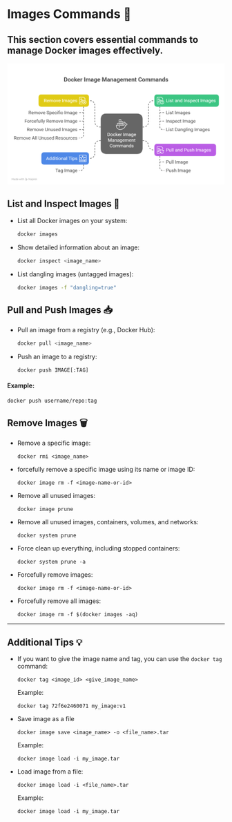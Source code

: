 # Images Commands 🚀

This section covers essential commands to manage Docker images effectively.
----
<img src="https://github.com/anik-devops11/Docker-For-Beginners/blob/main/Images/Images Commands visual selection.png" border="0">

## List and Inspect Images 🔎

- List all Docker images on your system:
  ```bash
  docker images
  ```
- Show detailed information about an image:
  ```bash
  docker inspect <image_name>
  ```
- List dangling images (untagged images):
  ```bash
  docker images -f "dangling=true"
  ```
## Pull and Push Images 📥

- Pull an image from a registry (e.g., Docker Hub):
  ```bash
  docker pull <image_name>
  ```
- Push an image to a registry:
  ```
  docker push IMAGE[:TAG]
  ```
#### Example:
  ```
  docker push username/repo:tag
  ```
## Remove Images 🗑️
- Remove a specific image:
  ```
  docker rmi <image_name>
  ```
- forcefully remove a specific image using its name or image ID:
  ```
  docker image rm -f <image-name-or-id>
  ```
- Remove all unused images:
  ```
  docker image prune
  ```
- Remove all unused images, containers, volumes, and networks:
  ```
  docker system prune
  ```
- Force clean up everything, including stopped containers:
  ```
  docker system prune -a
  ```
- Forcefully remove images:
  ```
  docker image rm -f <image-name-or-id>
  ```
- Forcefully remove all images:
  ```
  docker image rm -f $(docker images -aq)
  ```
----
## Additional Tips 💡

- If you want to give the image name and tag, you can use the `docker tag` command:

  ```
  docker tag <image_id> <give_image_name>
  ```
  Example:
  ```
  docker tag 72f6e2460071 my_image:v1
  ```
- Save image as a file

  ```
  docker image save <image_name> -o <file_name>.tar
  ```
  Example:
  ```
  docker image load -i my_image.tar
  ```

- Load image from a file:

  ```
  docker image load -i <file_name>.tar
  ```
  Example:
  ```
  docker image load -i my_image.tar
  ```